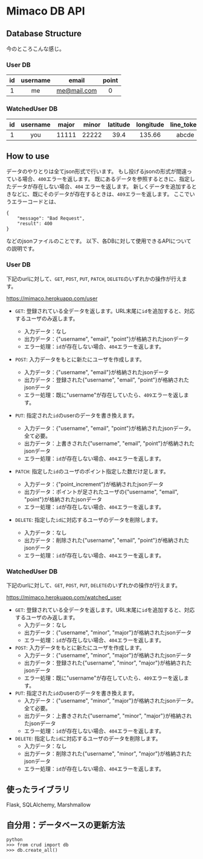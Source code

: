 # Mimaco DB API
## Database Structure
今のところこんな感じ。

### User DB
| id | username | email | point|
|:---:|:---:|:---:|:---:|
| 1 | me | me@mail.com | 0 |


### WatchedUser DB
| id | username | major | minor| latitude | longitude | line_token|
|:---:|:---:|:---:|:---:|:---:|:---:|:---:|
| 1 | you | 11111 | 22222 | 39.4 | 135.66| abcde|


## How to use
データのやりとりは全てjson形式で行います。
もし投げるjsonの形式が間違っている場合、`400`エラーを返します。
既にあるデータを参照するときに、指定したデータが存在しない場合、`404` エラーを返します。
新しくデータを追加するときなどに、既にそのデータが存在するときは、`409`エラーを返します。
ここでいうエラーコードとは、
```
{
    "message": "Bad Request",
    "result": 400
}
```
などのjsonファイルのことです。
以下、各DBに対して使用できるAPIについての説明です。

### User DB
下記のurlに対して、`GET`, `POST`, `PUT`, `PATCH`, `DELETE`のいずれかの操作が行えます。

https://mimaco.herokuapp.com/user

* `GET`: 登録されている全データを返します。URL末尾に`id`を追加すると、対応するユーザのみ返します。
  * 入力データ：なし
  * 出力データ：{"username", "email", "point"}が格納されたjsonデータ
  * エラー処理：`id`が存在しない場合、`404`エラーを返します。
* `POST`: 入力データをもとに新たにユーザを作成します。
  * 入力データ：{"username", "email"}が格納されたjsonデータ
  * 出力データ：登録された{"username", "email", "point"}が格納されたjsonデータ
  * エラー処理：既に"username"が存在していたら、`409`エラーを返します。
* `PUT`: 指定された`id`のuserのデータを書き換えます。
  * 入力データ：{"username", "email", "point"}が格納されたjsonデータ。全て必要。
  * 出力データ：上書きされた{"username", "email", "point"}が格納されたjsonデータ
  * エラー処理：`id`が存在しない場合、`404`エラーを返します。
* `PATCH`: 指定した`id`のユーザのポイント指定した数だけ足します。
  * 入力データ：{"point_increment"}が格納されたjsonデータ
  * 出力データ：ポイントが足されたユーザの{"username", "email", "point"}が格納されたjsonデータ
  * エラー処理：`id`が存在しない場合、`404`エラーを返します。

* `DELETE`: 指定した`id`に対応するユーザのデータを削除します。
  * 入力データ：なし
  * 出力データ：削除された{"username", "email", "point"}が格納されたjsonデータ
  * エラー処理：`id`が存在しない場合、`404`エラーを返します。


### WatchedUser DB
下記のurlに対して、`GET`, `POST`, `PUT`, `DELETE`のいずれかの操作が行えます。

https://mimaco.herokuapp.com/watched_user

* `GET`: 登録されている全データを返します。URL末尾に`id`を追加すると、対応するユーザのみ返します。
  * 入力データ：なし
  * 出力データ：{"username", "minor", "major"}が格納されたjsonデータ
  * エラー処理：`id`が存在しない場合、`404`エラーを返します。
* `POST`: 入力データをもとに新たにユーザを作成します。
  * 入力データ：{"username", "minor", "major"}が格納されたjsonデータ
  * 出力データ：登録された{"username", "minor", "major"}が格納されたjsonデータ
  * エラー処理：既に"username"が存在していたら、`409`エラーを返します。
* `PUT`: 指定された`id`のuserのデータを書き換えます。
  * 入力データ：{"username", "minor", "major"}が格納されたjsonデータ。全て必要。
  * 出力データ：上書きされた{"username", "minor", "major"}が格納されたjsonデータ
  * エラー処理：`id`が存在しない場合、`404`エラーを返します。
* `DELETE`: 指定した`id`に対応するユーザのデータを削除します。
  * 入力データ：なし
  * 出力データ：削除された{"username", "minor", "major"}が格納されたjsonデータ
  * エラー処理：`id`が存在しない場合、`404`エラーを返します。


## 使ったライブラリ
Flask, SQLAlchemy, Marshmallow


## 自分用：データベースの更新方法
    python
    >>> from crud import db
    >>> db.create_all()
